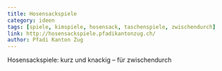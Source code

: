 ```yaml
---
title: Hosensackspiele
category: ideen
tags: [spiele, kimspiele, hosensack, taschenspiele, zwischendurch]
link: http://hosensackspiele.pfadikantonzug.ch/
author: Pfadi Kanton Zug
---
```


Hosensackspiele: kurz und knackig – für zwischendurch

